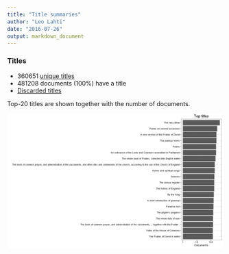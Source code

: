 ```yaml
---
title: "Title summaries"
author: "Leo Lahti"
date: "2016-07-26"
output: markdown_document
---
```



### Titles

 * 360651 [unique titles](output.tables/title_accepted.csv)
 * 481208 documents (100%) have a title
 * [Discarded titles](output.tables/title_discarded.csv)

Top-20 titles are shown together with the number of documents.

![plot of chunk summarytitle](figure/summarytitle-1.png)

